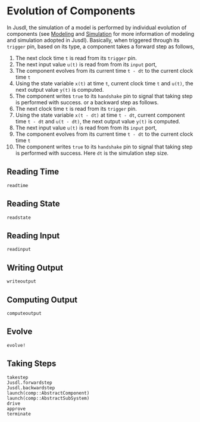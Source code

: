 # Evolution of Components
In Jusdl, the simulation of a model is performed by individual evolution of components (see [Modeling](@ref) and [Simulation](@ref) for more information of modeling and simulation adopted in Jusdl). Basically, when triggered through its `trigger` pin, based on its type, a component takes a forward step as follows, 
1. The next clock time `t` is read from its `trigger` pin.
2. The next input value `u(t)` is read from from its `input` port, 
3. The component evolves from its current time `t - dt` to the current clock time `t`
4. Using the state variable `x(t)` at time `t`, current clock time `t` and `u(t)`, the next output value `y(t)` is computed. 
5. The component writes `true` to its `handshake` pin to signal that taking step is performed with success.
or a backward step as follows. 
1. The next clock time `t` is read from its `trigger` pin.
2. Using the state variable `x(t - dt)` at time `t - dt`, current component time `t - dt` and `u(t - dt)`, the next output value `y(t)` is computed. 
3. The next input value `u(t)` is read from from its `input` port, 
4. The component evolves from its current time `t - dt` to the current clock time `t`
5. The component writes `true` to its `handshake` pin to signal that taking step is performed with success.
Here `dt` is the simulation step size. 

## Reading Time 
```@docs 
readtime
```

## Reading State 
```@docs 
readstate
```

## Reading Input
```@docs 
readinput
```

## Writing Output
```@docs 
writeoutput
```

## Computing Output 
```@docs 
computeoutput 
```

## Evolve
```@docs 
evolve!
```

## Taking Steps 
```@docs 
takestep
Jusdl.forwardstep
Jusdl.backwardstep
launch(comp::AbstractComponent)
launch(comp::AbstractSubSystem)
drive
approve
terminate
```

